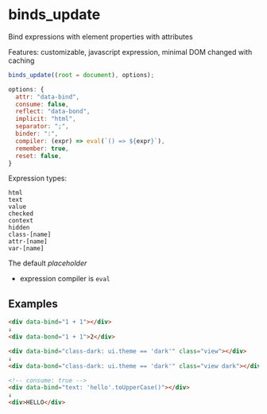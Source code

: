 # binds_update

Bind expressions with element properties with attributes

Features: customizable, javascript expression, minimal DOM changed with caching 

```js
binds_update((root = document), options);
```

```js
options: {
  attr: "data-bind",
  consume: false,
  reflect: "data-bond",
  implicit: "html",
  separator: ";",
  binder: ":",
  compiler: (expr) => eval(`() => ${expr}`),
  remember: true,
  reset: false,
}
```

Expression types:
```
html
text
value
checked
context
hidden
class-[name]
attr-[name]
var-[name]
```

The default _placeholder_

- expression compiler is `eval`

## Examples

```html
<div data-bind="1 + 1"></div>
⇓
<div data-bond="1 + 1">2</div>
```

```html
<div data-bind="class-dark: ui.theme == 'dark'" class="view"></div>
⇓
<div data-bond="class-dark: ui.theme == 'dark'" class="view dark"></div>
```

```html
<!-- consume: true --> 
<div data-bind="text: 'hello'.toUpperCase()"></div>
⇓
<div>HELLO</div>
```

